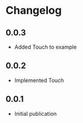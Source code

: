 # Changelog

## 0.0.3

- Added Touch to example

## 0.0.2

- Implemented Touch

## 0.0.1

- Initial publication
